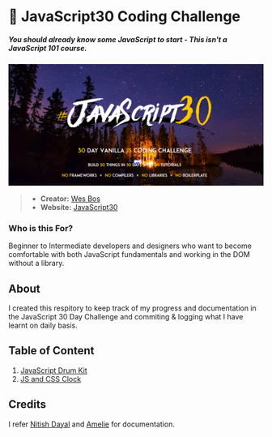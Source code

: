 # 🍦 JavaScript30 Coding Challenge
##### You should already know some JavaScript to start - This isn't a JavaScript 101 course.
![JavaScript30](./The%2030%20Projects/images/JavaScript30.PNG)

> - **Creator:** [Wes Bos](https://github.com/wesbos)
> - **Website:** [JavaScript30](https://javascript30.com/)

### Who is this For?
Beginner to Intermediate developers and designers who want to become comfortable with both JavaScript fundamentals and working in the DOM without a library.

## About
I created this respitory to keep track of my progress and documentation in the JavaScript 30 Day Challenge and commiting & logging what I have learnt on daily basis.


## Table of Content

1. [JavaScript Drum Kit](https://github.com/Mitzelldone/JavaScript30/tree/main/The%2030%20Projects/01%20-%20JavaScript%20Drum%20Kit)
2. [JS and CSS Clock](https://github.com/Mitzelldone/JavaScript30/tree/main/The%2030%20Projects/02%20-%20JS%20and%20CSS%20Clock)

## Credits
I refer [Nitish Dayal](https://github.com/nitishdayal/JavaScript30) and [Amelie](https://github.com/amelieyeh/JS30) for documentation.
